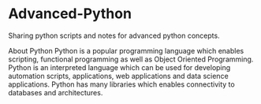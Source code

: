 # Advanced-Python
Sharing python scripts and notes for advanced python concepts.


About Python
Python is a popular programming language which enables scripting, functional programming as well as Object Oriented Programming. Python is an interpreted language which can be used for developing automation scripts, applications, web applications and data science applications. Python has many libraries which enables connectivity to databases and architectures.
